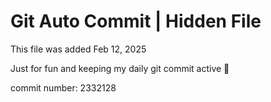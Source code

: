 # Git Auto Commit | Hidden File

This file was added Feb 12, 2025

Just for fun and keeping my daily git commit active 🤪

commit number: 2332128
